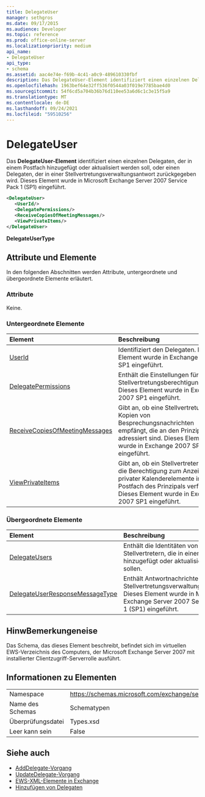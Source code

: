```yaml
---
title: DelegateUser
manager: sethgros
ms.date: 09/17/2015
ms.audience: Developer
ms.topic: reference
ms.prod: office-online-server
ms.localizationpriority: medium
api_name:
- DelegateUser
api_type:
- schema
ms.assetid: aac4e74e-f69b-4c41-a0c9-489610330fbf
description: Das DelegateUser-Element identifiziert einen einzelnen Delegaten, der in einem Postfach hinzugefügt oder aktualisiert werden soll, oder ein Delegat, der in einer Stellvertretungsverwaltungsantwort zurückgegeben wird. Dieses Element wurde in Microsoft Exchange Server 2007 Service Pack 1 (SP1) eingeführt.
ms.openlocfilehash: 1963bef64e32ff536f0544a03f019e7785bae4d0
ms.sourcegitcommit: 54f6cd5a704b36b76d110ee53a6d6c1c3e15f5a9
ms.translationtype: MT
ms.contentlocale: de-DE
ms.lasthandoff: 09/24/2021
ms.locfileid: "59510256"
---
```

# <a name="delegateuser"></a>DelegateUser

Das **DelegateUser-Element** identifiziert einen einzelnen Delegaten, der in einem Postfach hinzugefügt oder aktualisiert werden soll, oder einen Delegaten, der in einer Stellvertretungsverwaltungsantwort zurückgegeben wird. Dieses Element wurde in Microsoft Exchange Server 2007 Service Pack 1 (SP1) eingeführt. 
  
```xml
<DelegateUser>
   <UserId/>
   <DelegatePermissions/>
   <ReceiveCopiesOfMeetingMessages/>
   <ViewPrivateItems/>
</DelegateUser>
```

**DelegateUserType**

## <a name="attributes-and-elements"></a>Attribute und Elemente

In den folgenden Abschnitten werden Attribute, untergeordnete und übergeordnete Elemente erläutert.
  
### <a name="attributes"></a>Attribute

Keine.
  
### <a name="child-elements"></a>Untergeordnete Elemente

|**Element**|**Beschreibung**|
|:-----|:-----|
|[UserId](userid.md) <br/> |Identifiziert den Delegaten. Dieses Element wurde in Exchange 2007 SP1 eingeführt.  <br/> |
|[DelegatePermissions](delegatepermissions.md) <br/> |Enthält die Einstellungen für die Stellvertretungsberechtigungsstufe. Dieses Element wurde in Exchange 2007 SP1 eingeführt.  <br/> |
|[ReceiveCopiesOfMeetingMessages](receivecopiesofmeetingmessages.md) <br/> |Gibt an, ob eine Stellvertretung Kopien von Besprechungsnachrichten empfängt, die an den Prinzipal adressiert sind. Dieses Element wurde in Exchange 2007 SP1 eingeführt.  <br/> |
|[ViewPrivateItems](viewprivateitems.md) <br/> |Gibt an, ob ein Stellvertreter über die Berechtigung zum Anzeigen privater Kalenderelemente im Postfach des Prinzipals verfügt. Dieses Element wurde in Exchange 2007 SP1 eingeführt.  <br/> |
   
### <a name="parent-elements"></a>Übergeordnete Elemente

|**Element**|**Beschreibung**|
|:-----|:-----|
|[DelegateUsers](delegateusers.md) <br/> |Enthält die Identitäten von Stellvertretern, die in einem Postfach hinzugefügt oder aktualisiert werden sollen.  <br/> |
|[DelegateUserResponseMessageType](delegateuserresponsemessagetype.md) <br/> |Enthält Antwortnachrichten für Stellvertretungsverwaltungsvorgänge. Dieses Element wurde in Microsoft Exchange Server 2007 Service Pack 1 (SP1) eingeführt.  <br/> |
   
## <a name="remarks"></a>HinwBemerkungeneise

Das Schema, das dieses Element beschreibt, befindet sich im virtuellen EWS-Verzeichnis des Computers, der Microsoft Exchange Server 2007 mit installierter Clientzugriff-Serverrolle ausführt.
  
## <a name="element-information"></a>Informationen zu Elementen

|||
|:-----|:-----|
|Namespace  <br/> |https://schemas.microsoft.com/exchange/services/2006/types  <br/> |
|Name des Schemas  <br/> |Schematypen  <br/> |
|Überprüfungsdatei  <br/> |Types.xsd  <br/> |
|Leer kann sein  <br/> |False  <br/> |
   
## <a name="see-also"></a>Siehe auch

- [AddDelegate-Vorgang](adddelegate-operation.md) 
- [UpdateDelegate-Vorgang](updatedelegate-operation.md)
- [EWS-XML-Elemente in Exchange](ews-xml-elements-in-exchange.md)
- [Hinzufügen von Delegaten](https://msdn.microsoft.com/library/3a744150-66a3-4a13-9433-793603ba5038%28Office.15%29.aspx)

